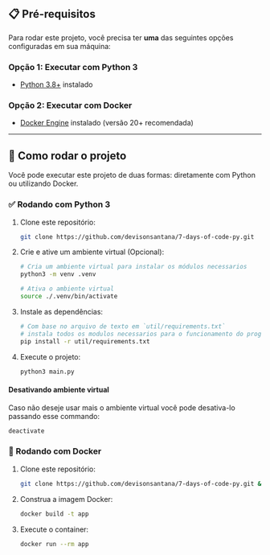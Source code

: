
## 📋 Pré-requisitos

Para rodar este projeto, você precisa ter **uma** das seguintes opções configuradas em sua máquina:


### Opção 1: Executar com Python 3

- [Python 3.8+](https://www.python.org/downloads/) instalado

### Opção 2: Executar com Docker

- [Docker Engine](https://docs.docker.com/get-docker/) instalado (versão 20+ recomendada)

---

## 🚀 Como rodar o projeto

Você pode executar este projeto de duas formas: diretamente com Python ou utilizando Docker.

### ✅ Rodando com Python 3

1. Clone este repositório:
    ```bash
    git clone https://github.com/devisonsantana/7-days-of-code-py.git
    ```
2. Crie e ative um ambiente virtual (Opcional):
    ```bash
    # Cria um ambiente virtual para instalar os módulos necessarios
    python3 -m venv .venv
    
    # Ativa o ambiente virtual
    source ./.venv/bin/activate
    ```
3. Instale as dependências:
    ```bash
    # Com base no arquivo de texto em `util/requirements.txt` 
    # instala todos os modulos necessarios para o funcionamento do programa
    pip install -r util/requirements.txt
    ```
4. Execute o projeto:
   ```bash
   python3 main.py
   ```
#### Desativando ambiente virtual
   
Caso não deseje usar mais o ambiente virtual você pode desativa-lo passando esse commando:
```bash
deactivate
```

### 🐳 Rodando com Docker

1. Clone este repositório:
    ```bash
    git clone https://github.com/devisonsantana/7-days-of-code-py.git && cd 7-days-of-code-py/
    ```
2. Construa a imagem Docker:
    ```bash
    docker build -t app
    ```
3. Execute o container:
    ```bash
    docker run --rm app
    ```
